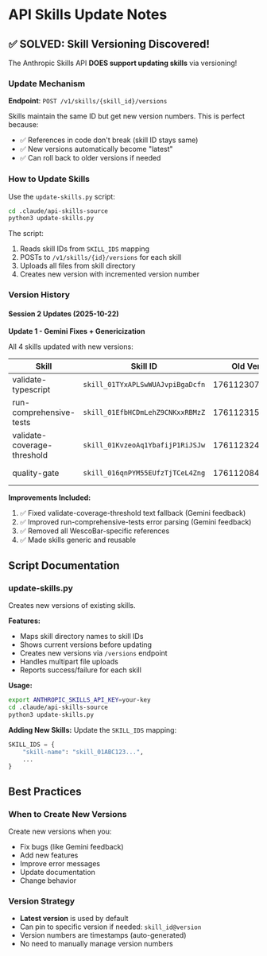 # API Skills Update Notes

## ✅ SOLVED: Skill Versioning Discovered!

The Anthropic Skills API **DOES support updating skills** via versioning!

### Update Mechanism

**Endpoint**: `POST /v1/skills/{skill_id}/versions`

Skills maintain the same ID but get new version numbers. This is perfect because:
- ✅ References in code don't break (skill ID stays same)
- ✅ New versions automatically become "latest"
- ✅ Can roll back to older versions if needed

### How to Update Skills

Use the `update-skills.py` script:

```bash
cd .claude/api-skills-source
python3 update-skills.py
```

The script:
1. Reads skill IDs from `SKILL_IDS` mapping
2. POSTs to `/v1/skills/{id}/versions` for each skill
3. Uploads all files from skill directory
4. Creates new version with incremented version number

### Version History

#### Session 2 Updates (2025-10-22)

**Update 1 - Gemini Fixes + Genericization**

All 4 skills updated with new versions:

| Skill | Skill ID | Old Version | New Version | Changes |
|-------|----------|-------------|-------------|---------|
| validate-typescript | `skill_01TYxAPLSwWUAJvpiBgaDcfn` | 1761123076691127 | **1761128219304907** | Generic references |
| run-comprehensive-tests | `skill_01EfbHCDmLehZ9CNKxxRBMzZ` | 1761123159646033 | **1761128220504389** | Improved error parsing |
| validate-coverage-threshold | `skill_01KvzeoAq1YbafijP1RiJSJw` | 1761123240799955 | **1761128219842138** | Text fallback parsing |
| quality-gate | `skill_016qnPYM55EUfzTjTCeL4Zng` | 1761120840799598 | **1761128221040182** | Generic references |

**Improvements Included:**
1. ✅ Fixed validate-coverage-threshold text fallback (Gemini feedback)
2. ✅ Improved run-comprehensive-tests error parsing (Gemini feedback)
3. ✅ Removed all WescoBar-specific references
4. ✅ Made skills generic and reusable

## Script Documentation

### update-skills.py

Creates new versions of existing skills.

**Features:**
- Maps skill directory names to skill IDs
- Shows current versions before updating
- Creates new versions via `/versions` endpoint
- Handles multipart file uploads
- Reports success/failure for each skill

**Usage:**
```bash
export ANTHROPIC_SKILLS_API_KEY=your-key
cd .claude/api-skills-source
python3 update-skills.py
```

**Adding New Skills:**
Update the `SKILL_IDS` mapping:
```python
SKILL_IDS = {
    "skill-name": "skill_01ABC123...",
    ...
}
```

## Best Practices

### When to Create New Versions

Create new versions when you:
- Fix bugs (like Gemini feedback)
- Add new features
- Improve error messages
- Update documentation
- Change behavior

### Version Strategy

- **Latest version** is used by default
- Can pin to specific version if needed: `skill_id@version`
- Version numbers are timestamps (auto-generated)
- No need to manually manage version numbers
